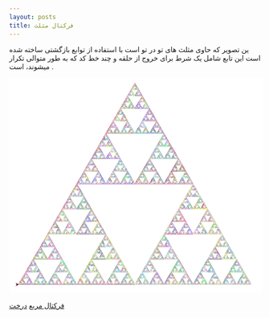 ```yaml
---
layout: posts
title: فرکتال مثلث 
---
```


ین تصویر که حاوی مثلث های تو در تو است با استفاده از توابع بازگشتی ساخته شده است این تابع شامل یک شرط برای خروج از حلقه و چند خط کد که به طور متوالی تکرار میشوند، است . 


![alt text](../assets/images/triangle.png "Team Picture")


[فرکتال مربع](https://zahrafayazi.github.io/post-square/)
[درخت](https://zahrafayazi.github.io/post-tree/)